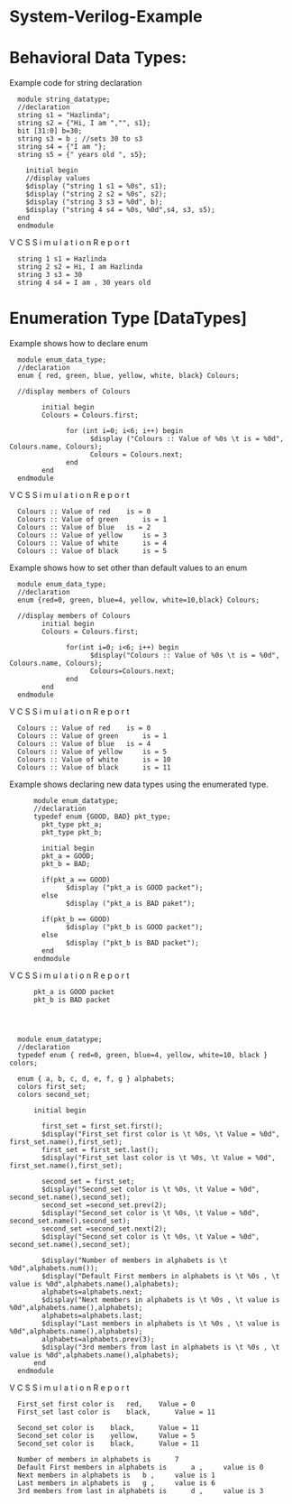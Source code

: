 # System-Verilog-Example

# Behavioral Data Types:   

Example code for string declaration


      module string_datatype;
      //declaration
      string s1 = "Hazlinda";
      string s2 = {"Hi, I am ","", s1};
      bit [31:0] b=30;
      string s3 = b ; //sets 30 to s3
      string s4 = {"I am "};
      string s5 = {" years old ", s5};
  
        initial begin
        //display values
        $display ("string 1 s1 = %0s", s1);
        $display ("string 2 s2 = %0s", s2);
        $display ("string 3 s3 = %0d", b);
        $display ("string 4 s4 = %0s, %0d",s4, s3, s5);
      end 
      endmodule

 V C S   S i m u l a t i o n   R e p o r t 
 
      string 1 s1 = Hazlinda
      string 2 s2 = Hi, I am Hazlinda
      string 3 s3 = 30
      string 4 s4 = I am , 30 years old 
          

# Enumeration Type [DataTypes] 

Example shows how to declare enum

      module enum_data_type;
      //declaration
      enum { red, green, blue, yellow, white, black} Colours;
  
      //display members of Colours
  
            initial begin
            Colours = Colours.first;
    
                  for (int i=0; i<6; i++) begin
                        $display ("Colours :: Value of %0s \t is = %0d", Colours.name, Colours);
                        Colours = Colours.next;
                  end
            end
      endmodule
      
 V C S   S i m u l a t i o n   R e p o r t 
 
      Colours :: Value of red 	 is = 0
      Colours :: Value of green 	 is = 1
      Colours :: Value of blue 	 is = 2
      Colours :: Value of yellow 	 is = 3
      Colours :: Value of white 	 is = 4
      Colours :: Value of black 	 is = 5
          
Example shows how to set other than default values to an enum

      module enum_data_type;
      //declaration
      enum {red=0, green, blue=4, yellow, white=10,black} Colours;
      
      //display members of Colours
            initial begin
            Colours = Colours.first;
    
                  for(int i=0; i<6; i++) begin
                        $display("Colours :: Value of %0s \t is = %0d", Colours.name, Colours);
                        Colours=Colours.next;
                  end
            end
      endmodule
 
  V C S   S i m u l a t i o n   R e p o r t 
  
      Colours :: Value of red 	 is = 0
      Colours :: Value of green 	 is = 1
      Colours :: Value of blue 	 is = 4
      Colours :: Value of yellow 	 is = 5
      Colours :: Value of white 	 is = 10
      Colours :: Value of black 	 is = 11
          
  Example shows declaring new data types using the enumerated type. 
  
          module enum_datatype;
          //declaration
          typedef enum {GOOD, BAD} pkt_type;
            pkt_type pkt_a;
            pkt_type pkt_b;
  
            initial begin
            pkt_a = GOOD;
            pkt_b = BAD;
    
            if(pkt_a == GOOD)
                  $display ("pkt_a is GOOD packet");
            else
                  $display ("pkt_a is BAD paket");
      
            if(pkt_b == GOOD)
                  $display ("pkt_b is GOOD packet");
            else 
                  $display ("pkt_b is BAD packet");
            end
          endmodule
          
 V C S   S i m u l a t i o n   R e p o r t
 
          pkt_a is GOOD packet
          pkt_b is BAD packet
           
           
  
  
      module enum_datatype;
      //declaration
      typedef enum { red=0, green, blue=4, yellow, white=10, black } colors;
   
      enum { a, b, c, d, e, f, g } alphabets;
      colors first_set;
      colors second_set;
   
          initial begin
     
            first_set = first_set.first();
            $display("First_set first color is \t %0s, \t Value = %0d", first_set.name(),first_set);
            first_set = first_set.last();
            $display("First_set last color is \t %0s, \t Value = %0d", first_set.name(),first_set);
 
            second_set = first_set;
            $display("Second_set color is \t %0s, \t Value = %0d", second_set.name(),second_set);
            second_set =second_set.prev(2);
            $display("Second_set color is \t %0s, \t Value = %0d", second_set.name(),second_set);
            second_set =second_set.next(2);
            $display("Second_set color is \t %0s, \t Value = %0d", second_set.name(),second_set);
   
            $display("Number of members in alphabets is \t %0d",alphabets.num());
            $display("Default First members in alphabets is \t %0s , \t value is %0d",alphabets.name(),alphabets);
            alphabets=alphabets.next;
            $display("Next members in alphabets is \t %0s , \t value is %0d",alphabets.name(),alphabets);
            alphabets=alphabets.last;
            $display("Last members in alphabets is \t %0s , \t value is %0d",alphabets.name(),alphabets);
            alphabets=alphabets.prev(3);
            $display("3rd members from last in alphabets is \t %0s , \t value is %0d",alphabets.name(),alphabets);
          end
      endmodule
      

 V C S   S i m u l a t i o n   R e p o r t 
 
      First_set first color is 	 red, 	 Value = 0
      First_set last color is 	 black, 	 Value = 11
      
      Second_set color is 	 black, 	 Value = 11
      Second_set color is 	 yellow, 	 Value = 5
      Second_set color is 	 black, 	 Value = 11
      
      Number of members in alphabets is 	 7
      Default First members in alphabets is 	 a , 	 value is 0
      Next members in alphabets is 	 b , 	 value is 1
      Last members in alphabets is 	 g , 	 value is 6
      3rd members from last in alphabets is 	 d , 	 value is 3
          
           
